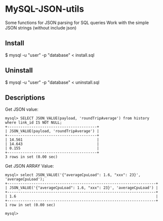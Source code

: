 MySQL-JSON-utils
================

Some functions for JSON parsing for SQL queries
Work with the simple JSON strings (without include json)


## Install
$ mysql -u "user" -p "database" < install.sql

## Uninstall
$ mysql -u "user" -p "database" < uninstall.sql

## Descriptions

Get JSON value:
```
mysql> SELECT JSON_VALUE(payload, 'roundTripAverage') from history where link_id IS NOT NULL;
+-----------------------------------------+
| JSON_VALUE(payload, 'roundTripAverage') |
+-----------------------------------------+
| 14.561                                  |
| 14.643                                  |
| 0.155                                   |
+-----------------------------------------+
3 rows in set (0.00 sec)

```

Get JSON ARRAY Value:
```
mysql> select JSON_VALUE('{"averageCpuLoad": 1.6, "xxx": 23}', 'averageCpuLoad');
+--------------------------------------------------------------------+
| JSON_VALUE('{"averageCpuLoad": 1.6, "xxx": 23}', 'averageCpuLoad') |
+--------------------------------------------------------------------+
| 1.6                                                                |
+--------------------------------------------------------------------+
1 row in set (0.00 sec)

mysql> 
```



